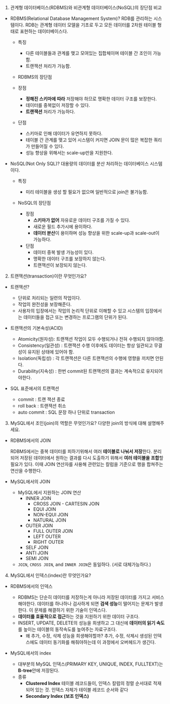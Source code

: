 1. 관계형 데이터베이스(RDBMS)와 비관계형 데이터베이스(NoSQL)의 장단점 비교

- RDBMS(Relational Database Management System)?
  RDB를 관리하는 시스템이다. RDB는 관계형 데이터 모델을 기초로 두고 모든 데이터를 2차원 테이블 형태로 표현하는 데이터베이스다.

  - 특징
    - 다른 테이블들과 관계를 맺고 모여있는 집합체이며 테이블 간 조인이 가능함.
    - 트랜잭션 처리가 가능함.
  - RDBMS의 장단점

  - 장점
    - **정해진 스키마에 따라** 저장해야 하므로 명확한 데이터 구조를 보장한다.
    - 데이터를 중복없이 저장할 수 있다.
    - **트랜잭션** 처리가 가능하다.
  - 단점
    - 스키마로 인해 데이터가 유연하지 못하다.
    - 테이블 간 관계를 맺고 있어 시스템이 커지면 JOIN 문이 많은 복잡한 쿼리가 만들어질 수 있다.
    - 성능 향상을 위해서는 scale-up만을 지원한다.

- NoSQL(Not Only SQL)?
  대용량의 데이터를 분산 처리하는 데이터베이스 시스템이다.

  - 특징

    - 미리 테이블을 생성 할 필요가 없으며 일반적으로 join은 불가능함.

  - NoSQL의 장단점
    - 장점
      - **스키마가 없어** 자유로운 데이터 구조를 가질 수 있다.
      - 새로운 필드 추가시에 용이하다.
      - **데이터 분산**이 용이하며 성능 향상을 위한 scale-up과 scale-out이 가능하다.
    - 단점
      - 데이터 중복 발생 가능성이 있다.
      - 명확한 데이터 구조를 보장하지 않는다.
      - 트랜잭션이 보장되지 않는다.

2. 트랜잭션(transaction)이란 무엇인가요?

- 트랜잭션?

  - 단위로 처리되는 일련의 작업이다.
  - 작업의 완전성을 보장해준다.
  - 사용자의 입장에서는 작업의 논리적 단위로 이해할 수 있고 시스템의 입장에서는 데이터들을 접근 또는 변경하는 프로그램의 단위가 된다.

- 트랜잭션의 기본속성(ACID)

  - Atomicity(원자성): 트랜잭션 작업이 모두 수행되거나 전혀 수행되지 않아야함.
  - Consistency(일관성) : 트랜잭션 수행 이후에도 데이터는 항상 일관되고 무결성이 유지된 상태에 있어야 함.
  - Isolation(독립성) : 각 트랜잭션은 다른 트랜잭션의 수행에 영향을 끼치면 안된다.
  - Durability(지속성) : 한번 commit된 트랜잭션의 결과는 계속적으로 유지되어야한다.

- SQL 표준에서의 트랜잭션
  - commit : 트랜 잭션 종료
  - roll back : 트랜잭션 취소
  - auto commit : SQL 문장 하나 단위로 transaction

3. MySQL에서 조인(join)의 역할은 무엇인가요? 다양한 join의 방식에 대해 설명해주세요.

- RDBMS에서의 JOIN

  RDBMS에서는 중복 데이터를 피하기위해서 여러 **테이블로 나눠서 저장**한다. 분리되어 저장된 데이터에서 원하는 결과를 다시 도출하기 위해서 **여러 테이블을 조합**할 필요가 있다. 이때 JOIN 연산자를 사용해 관련있는 칼럼을 기준으로 행을 합쳐주는 연산을 수행한다.

- MySQL에서의 JOIN
  - MySQL에서 지원하는 JOIN 연산
    - INNER JOIN
      - CROSS JOIN - CARTESIN JOIN
      - EQUI JOIN
      - NON-EQUI JOIN
      - NATURAL JOIN
    - OUTER JOIN
      - FULL OUTER JOIN
      - LEFT OUTER
      - RIGHT OUTER
    - SELF JOIN
    - ANTI JOIN
    - SEMI JOIN
  - `JOIN`, `CROSS JOIN`, and `INNER JOIN`은 동일하다. (서로 대체가능하다.)

4. MySQL에서 인덱스(index)란 무엇인가요?

- RDBMS에서의 인덱스

  - RDBMS는 단순히 데이터를 저장하는게 아니라 저장된 데이터를 가지고 서비스 해야한다. 데이터를 하나하나 검사하게 되면 **검색 성능**이 떨어지는 문제가 발생한다. 이 문제를 해결하기 위한 기술이 인덱스다.
  - **데이터를 효율적으로 접근**하는 것을 지원하기 위한 데이터 구조다.
  - INSERT, UPDATE, DELETE의 성능을 희생하고 그 대신에 **데이터의 읽기 속도**를 높이는 테이블의 동작속도를 높여주는 자료구조다.
    - 왜 추가, 수정, 삭제 성능을 희생해야할까?
      추가, 수정, 삭제시 생성된 인덱스에도 데이터 동기화를 해줘야하는데 이 과정에서 오버헤드가 생긴다.

- MySQL에서의 index
  - 대부분의 MySQL 인덱스(PRIMARY KEY, UNIQUE, INDEX, FULLTEXT)는 **B-tree**안에 저장된다.
  - 종류
    - **Clustered Index**
      테이블 레코드들이, 인덱스 칼럼의 정렬 순서대로 적재되어 있는 것. 인덱스 자체가 테이블 레코드 순서와 같다
    - **Secondary Index (보조 인덱스)**
